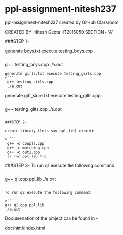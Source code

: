 # ppl-assignment-nitesh237
ppl-assignment-nitesh237 created by GitHub Classroom

CREATED BY-
Nitesh Gupta
IIT2015050
SECTION - 'A'

###STEP 1-

generate boys.txt execute testing_boys.cpp
>```
  g++ testing_boys.cpp
  ./a.out
 ```
generate girls.txt execute testing_girls.cpp
>```
  g++ testing_girls.cpp
  ./a.out
 ```
generate gift_store.txt execute testing_gifts.cpp
>```
  g++ testing_gifts.cpp
  ./a.out
 ```
 
###STEP 2-

create library (lets say ppl_lib) execute-

> ```
  g++ -c couple.cpp 
  g++ -c matching.cpp 
  g++ -c out2.cpp
  ar rvs ppl_lib *.o
  ```

###STEP 3-
To run q1 execute the following command:

> ```
  g++ q1.cpp ppl_lib
  ./a.out
  ```

To run q2 execute the following command:

>```
  g++ q2.cpp ppl_lib
  ./a.out
```


Documenation of the project can be found in -

doc/html/index.html
